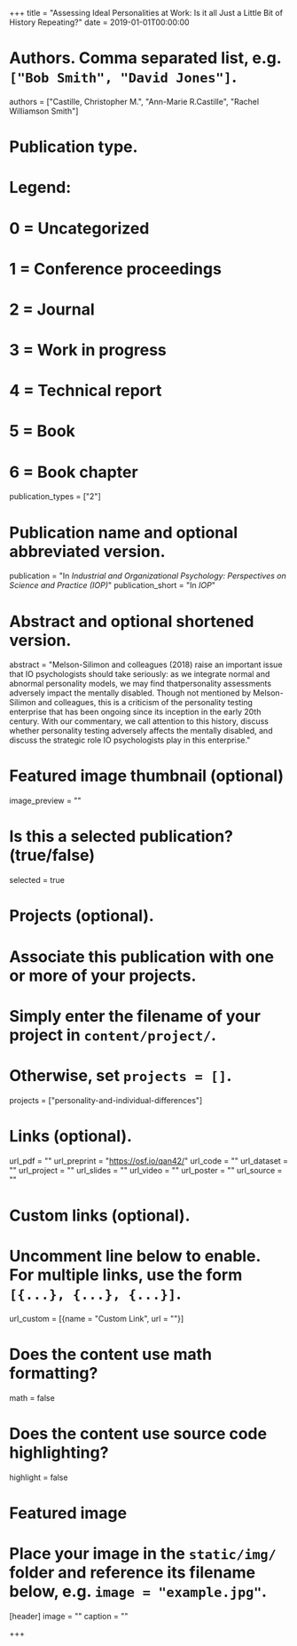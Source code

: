 +++
title = "Assessing Ideal Personalities at Work: Is it all Just a Little Bit of History Repeating?"
date = 2019-01-01T00:00:00
 
# Authors. Comma separated list, e.g. `["Bob Smith", "David Jones"]`.
authors = ["Castille, Christopher M.", "Ann-Marie R.Castille", "Rachel Williamson Smith"]

# Publication type.
# Legend:
# 0 = Uncategorized
# 1 = Conference proceedings
# 2 = Journal
# 3 = Work in progress
# 4 = Technical report
# 5 = Book
# 6 = Book chapter
publication_types = ["2"]

# Publication name and optional abbreviated version.
publication = "In *Industrial and Organizational Psychology: Perspectives on Science and Practice (IOP)*"
publication_short = "In *IOP*"

# Abstract and optional shortened version.
abstract = "Melson-Silimon and colleagues (2018) raise an important issue that IO psychologists should take seriously: as we integrate normal and abnormal personality models, we may find thatpersonality assessments adversely impact the mentally disabled. Though not mentioned by Melson-Silimon and colleagues, this is a criticism of the personality testing enterprise that has been ongoing since its inception in the early 20th century. With our commentary, we call attention to this history, discuss whether personality testing adversely affects the mentally disabled, and discuss the strategic role IO psychologists play in this enterprise."

# Featured image thumbnail (optional)
image_preview = ""

# Is this a selected publication? (true/false)
selected = true

# Projects (optional).
#   Associate this publication with one or more of your projects.
#   Simply enter the filename of your project in `content/project/`.
#   Otherwise, set `projects = []`.
projects = ["personality-and-individual-differences"]

# Links (optional).
url_pdf = ""
url_preprint = "https://osf.io/qan42/"
url_code = ""
url_dataset = ""
url_project = ""
url_slides = ""
url_video = ""
url_poster = ""
url_source = ""

# Custom links (optional).
#   Uncomment line below to enable. For multiple links, use the form `[{...}, {...}, {...}]`.
url_custom = [{name = "Custom Link", url = ""}]

# Does the content use math formatting?
math = false

# Does the content use source code highlighting?
highlight = false

# Featured image
# Place your image in the `static/img/` folder and reference its filename below, e.g. `image = "example.jpg"`.
[header]
image = ""
caption = ""

+++
